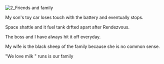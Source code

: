 ![2_Friends and family](https://user-images.githubusercontent.com/22611735/181641598-991c8232-f05f-473b-86d5-3b6700538c32.jpg)


My son's toy car loses touch with the battery and eventually stops.

Space shattle and it fuel tank drfted apart after Rendezvous.

The boss and I have always  hit it off everyday.

My wife is the black sheep of the family because she is no common sense.

"We love milk " runs is our family

